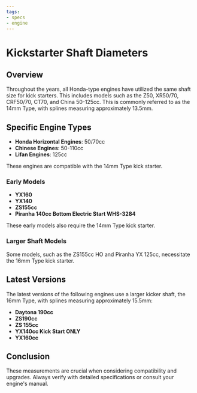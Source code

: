 ```yaml
---
tags:
- specs
- engine
---
```


# Kickstarter Shaft Diameters

## Overview

Throughout the years, all Honda-type engines have utilized the same shaft size for kick starters. This includes models such as the Z50, XR50/70, CRF50/70, CT70, and China 50-125cc. This is commonly referred to as the 14mm Type, with splines measuring approximately 13.5mm.

## Specific Engine Types

- **Honda Horizontal Engines**: 50/70cc
- **Chinese Engines**: 50-110cc
- **Lifan Engines**: 125cc

These engines are compatible with the 14mm Type kick starter.

### Early Models

- **YX160**
- **YX140**
- **ZS155cc**
- **Piranha 140cc Bottom Electric Start WHS-3284**

These early models also require the 14mm Type kick starter.

### Larger Shaft Models

Some models, such as the ZS155cc HO and Piranha YX 125cc, necessitate the 16mm Type kick starter.

## Latest Versions

The latest versions of the following engines use a larger kicker shaft, the 16mm Type, with splines measuring approximately 15.5mm:

- **Daytona 190cc**
- **ZS190cc**
- **ZS 155cc**
- **YX140cc Kick Start ONLY**
- **YX160cc**

## Conclusion

These measurements are crucial when considering compatibility and upgrades. Always verify with detailed specifications or consult your engine's manual.


